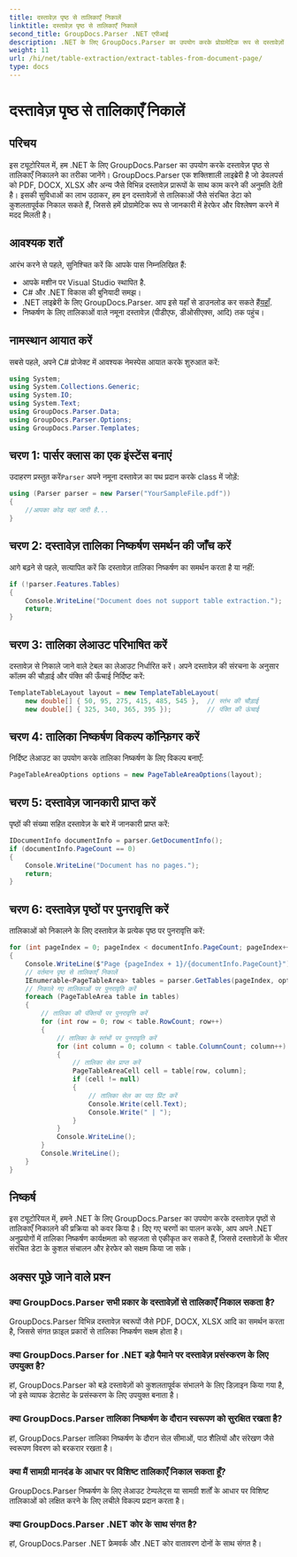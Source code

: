 ```yaml
---
title: दस्तावेज़ पृष्ठ से तालिकाएँ निकालें
linktitle: दस्तावेज़ पृष्ठ से तालिकाएँ निकालें
second_title: GroupDocs.Parser .NET एपीआई
description: .NET के लिए GroupDocs.Parser का उपयोग करके प्रोग्रामेटिक रूप से दस्तावेज़ों से तालिकाएँ निकालना सीखें। यह व्यापक ट्यूटोरियल चरण-दर-चरण मार्गदर्शन प्रदान करता है।
weight: 11
url: /hi/net/table-extraction/extract-tables-from-document-page/
type: docs
---
```

# दस्तावेज़ पृष्ठ से तालिकाएँ निकालें

## परिचय
इस ट्यूटोरियल में, हम .NET के लिए GroupDocs.Parser का उपयोग करके दस्तावेज़ पृष्ठ से तालिकाएँ निकालने का तरीका जानेंगे। GroupDocs.Parser एक शक्तिशाली लाइब्रेरी है जो डेवलपर्स को PDF, DOCX, XLSX और अन्य जैसे विभिन्न दस्तावेज़ प्रारूपों के साथ काम करने की अनुमति देती है। इसकी सुविधाओं का लाभ उठाकर, हम इन दस्तावेज़ों से तालिकाओं जैसे संरचित डेटा को कुशलतापूर्वक निकाल सकते हैं, जिससे हमें प्रोग्रामेटिक रूप से जानकारी में हेरफेर और विश्लेषण करने में मदद मिलती है।
## आवश्यक शर्तें
आरंभ करने से पहले, सुनिश्चित करें कि आपके पास निम्नलिखित हैं:
- आपके मशीन पर Visual Studio स्थापित है.
- C# और .NET विकास की बुनियादी समझ।
-  .NET लाइब्रेरी के लिए GroupDocs.Parser. आप इसे यहाँ से डाउनलोड कर सकते हैं[यहाँ](https://releases.groupdocs.com/parser/net/).
- निष्कर्षण के लिए तालिकाओं वाले नमूना दस्तावेज़ (पीडीएफ, डीओसीएक्स, आदि) तक पहुंच।

## नामस्थान आयात करें
सबसे पहले, अपने C# प्रोजेक्ट में आवश्यक नेमस्पेस आयात करके शुरुआत करें:
```csharp
using System;
using System.Collections.Generic;
using System.IO;
using System.Text;
using GroupDocs.Parser.Data;
using GroupDocs.Parser.Options;
using GroupDocs.Parser.Templates;
```
## चरण 1: पार्सर क्लास का एक इंस्टेंस बनाएं
 उदाहरण प्रस्तुत करें`Parser` अपने नमूना दस्तावेज़ का पथ प्रदान करके class में जोड़ें:
```csharp
using (Parser parser = new Parser("YourSampleFile.pdf"))
{
    //आपका कोड यहां जारी है...
}
```
## चरण 2: दस्तावेज़ तालिका निष्कर्षण समर्थन की जाँच करें
आगे बढ़ने से पहले, सत्यापित करें कि दस्तावेज़ तालिका निष्कर्षण का समर्थन करता है या नहीं:
```csharp
if (!parser.Features.Tables)
{
    Console.WriteLine("Document does not support table extraction.");
    return;
}
```
## चरण 3: तालिका लेआउट परिभाषित करें
दस्तावेज़ से निकाले जाने वाले टेबल का लेआउट निर्धारित करें। अपने दस्तावेज़ की संरचना के अनुसार कॉलम की चौड़ाई और पंक्ति की ऊँचाई निर्दिष्ट करें:
```csharp
TemplateTableLayout layout = new TemplateTableLayout(
    new double[] { 50, 95, 275, 415, 485, 545 },  // स्तंभ की चौड़ाई
    new double[] { 325, 340, 365, 395 });         // पंक्ति की ऊंचाई
```
## चरण 4: तालिका निष्कर्षण विकल्प कॉन्फ़िगर करें
निर्दिष्ट लेआउट का उपयोग करके तालिका निष्कर्षण के लिए विकल्प बनाएँ:
```csharp
PageTableAreaOptions options = new PageTableAreaOptions(layout);
```
## चरण 5: दस्तावेज़ जानकारी प्राप्त करें
पृष्ठों की संख्या सहित दस्तावेज़ के बारे में जानकारी प्राप्त करें:
```csharp
IDocumentInfo documentInfo = parser.GetDocumentInfo();
if (documentInfo.PageCount == 0)
{
    Console.WriteLine("Document has no pages.");
    return;
}
```
## चरण 6: दस्तावेज़ पृष्ठों पर पुनरावृत्ति करें
तालिकाओं को निकालने के लिए दस्तावेज़ के प्रत्येक पृष्ठ पर पुनरावृत्ति करें:
```csharp
for (int pageIndex = 0; pageIndex < documentInfo.PageCount; pageIndex++)
{
    Console.WriteLine($"Page {pageIndex + 1}/{documentInfo.PageCount}");
    // वर्तमान पृष्ठ से तालिकाएँ निकालें
    IEnumerable<PageTableArea> tables = parser.GetTables(pageIndex, options);
    // निकाले गए तालिकाओं पर पुनरावृति करें
    foreach (PageTableArea table in tables)
    {
        // तालिका की पंक्तियों पर पुनरावृत्ति करें
        for (int row = 0; row < table.RowCount; row++)
        {
            // तालिका के स्तंभों पर पुनरावृति करें
            for (int column = 0; column < table.ColumnCount; column++)
            {
                // तालिका सेल प्राप्त करें
                PageTableAreaCell cell = table[row, column];
                if (cell != null)
                {
                    // तालिका सेल का पाठ प्रिंट करें
                    Console.Write(cell.Text);
                    Console.Write(" | ");
                }
            }
            Console.WriteLine();
        }
        Console.WriteLine();
    }
}
```

## निष्कर्ष
इस ट्यूटोरियल में, हमने .NET के लिए GroupDocs.Parser का उपयोग करके दस्तावेज़ पृष्ठों से तालिकाएँ निकालने की प्रक्रिया को कवर किया है। दिए गए चरणों का पालन करके, आप अपने .NET अनुप्रयोगों में तालिका निष्कर्षण कार्यक्षमता को सहजता से एकीकृत कर सकते हैं, जिससे दस्तावेज़ों के भीतर संरचित डेटा के कुशल संचालन और हेरफेर को सक्षम किया जा सके।

## अक्सर पूछे जाने वाले प्रश्न
### क्या GroupDocs.Parser सभी प्रकार के दस्तावेज़ों से तालिकाएँ निकाल सकता है?
GroupDocs.Parser विभिन्न दस्तावेज़ स्वरूपों जैसे PDF, DOCX, XLSX आदि का समर्थन करता है, जिससे संगत फ़ाइल प्रकारों से तालिका निष्कर्षण सक्षम होता है।
### क्या GroupDocs.Parser for .NET बड़े पैमाने पर दस्तावेज़ प्रसंस्करण के लिए उपयुक्त है?
हां, GroupDocs.Parser को बड़े दस्तावेज़ों को कुशलतापूर्वक संभालने के लिए डिज़ाइन किया गया है, जो इसे व्यापक डेटासेट के प्रसंस्करण के लिए उपयुक्त बनाता है।
### क्या GroupDocs.Parser तालिका निष्कर्षण के दौरान स्वरूपण को सुरक्षित रखता है?
हां, GroupDocs.Parser तालिका निष्कर्षण के दौरान सेल सीमाओं, पाठ शैलियों और संरेखण जैसे स्वरूपण विवरण को बरकरार रखता है।
### क्या मैं सामग्री मानदंड के आधार पर विशिष्ट तालिकाएँ निकाल सकता हूँ?
GroupDocs.Parser निष्कर्षण के लिए लेआउट टेम्पलेट्स या सामग्री शर्तों के आधार पर विशिष्ट तालिकाओं को लक्षित करने के लिए लचीले विकल्प प्रदान करता है।
### क्या GroupDocs.Parser .NET कोर के साथ संगत है?
हां, GroupDocs.Parser .NET फ्रेमवर्क और .NET कोर वातावरण दोनों के साथ संगत है।